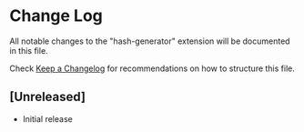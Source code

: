 # Change Log

All notable changes to the "hash-generator" extension will be documented in this file.

Check [Keep a Changelog](http://keepachangelog.com/) for recommendations on how to structure this file.

## [Unreleased]

- Initial release
